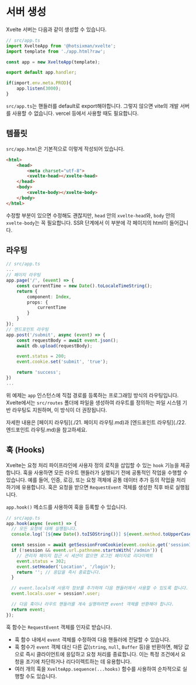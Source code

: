 # 서버 생성

Xvelte 서버는 다음과 같이 생성할 수 있습니다.
```ts
// src/app.ts
import XvelteApp from '@hotsixman/xvelte';
import template from './app.html?raw';

const app = new XvelteApp(template);

export default app.handler;

if(import.env.meta.PROD){
    app.listen(3000);
}
```

`src/app.ts`는 핸들러를 default로 export해야합니다. 그렇지 않으면 vite의 개발 서버를 사용할 수 없습니다. vercel 등에서 사용할 때도 필요합니다.

## 템플릿

`src/app.html`은 기본적으로 이렇게 작성되어 있습니다.
```html
<html>
    <head>
        <meta charset="utf-8">
        <xvelte-head></xvelte-head>
    </head>
    <body>
        <xvelte-body></xvelte-body>
    </body>
</html>
```

수정할 부분이 있으면 수정해도 괜찮지만, `head` 안의 `xvelte-head`와, `body` 안의 `xvelte-body`는 꼭 필요합니다. SSR 단계에서 이 부분에 각 페이지의 html이 들어갑니다.

## 라우팅
```ts
// src/app.ts
...
// 페이지 라우팅
app.page('/', (event) => {
    const currentTime = new Date().toLocaleTimeString();
    return {
        component: Index,
        props: {
            currentTime
        }
    }
});
// 엔드포인트 라우팅
app.post('/submit', async (event) => {
    const requestBody = await event.json();
    await db.upload(requestBody);

    event.status = 200;
    event.cookie.set('submit', 'true');

    return 'success';
})
...
```
위 예제는 `app` 인스턴스에 직접 경로를 등록하는 프로그래밍 방식의 라우팅입니다. Xvelte에서는 `src/routes` 폴더에 파일을 생성하여 라우트를 정의하는 파일 시스템 기반 라우팅도 지원하며, 이 방식이 더 권장됩니다.

자세한 내용은 [페이지 라우팅](./21. 페이지 라우팅.md)과 [엔드포인트 라우팅](./22. 엔드포인트 라우팅.md)을 참고하세요.

## 훅 (Hooks)

Xvelte는 요청 처리 파이프라인에 사용자 정의 로직을 삽입할 수 있는 `hook` 기능을 제공합니다. 훅을 사용하면 모든 라우트 핸들러가 실행되기 전에 공통적인 작업을 수행할 수 있습니다. 예를 들어, 인증, 로깅, 또는 요청 객체에 공통 데이터 추가 등의 작업을 처리하기에 유용합니다. 훅은 요청을 받으면 `RequestEvent` 객체를 생성한 직후 바로 실행됩니다.

`app.hook()` 메소드를 사용하여 훅을 등록할 수 있습니다.

```ts
// src/app.ts
app.hook(async (event) => {
  // 모든 요청에 대해 실행됩니다.
  console.log(`[${new Date().toISOString()}] ${event.method.toUpperCase()} ${event.url.pathname}`);

  const session = await getSessionFromCookie(event.cookie.get('sessionId'));
  if (!session && event.url.pathname.startsWith('/admin')) {
    // 관리자 페이지 접근 시 세션이 없으면 로그인 페이지로 리다이렉트
    event.status = 302;
    event.setHeader('Location', '/login');
    return ''; // 응답을 즉시 종료합니다.
  }

  // event.locals에 사용자 정보를 추가하여 다음 핸들러에서 사용할 수 있도록 합니다.
  event.locals.user = session?.user;

  // 다음 훅이나 라우트 핸들러를 계속 실행하려면 event 객체를 반환해야 합니다.
  return event;
});
```

훅 함수는 `RequestEvent` 객체를 인자로 받습니다.

-   훅 함수 내에서 `event` 객체를 수정하여 다음 핸들러에 전달할 수 있습니다.
-   훅 함수가 `event` 객체 대신 다른 값(`string`, `null`, `Buffer` 등)을 반환하면, 해당 값으로 즉시 클라이언트에 응답하고 요청 처리를 종료합니다. 이는 특정 조건에서 요청을 조기에 차단하거나 리다이렉트하는 데 유용합니다.
-   여러 개의 훅을 `XvelteApp.sequence(...hooks)` 함수를 사용하여 순차적으로 실행할 수도 있습니다.
